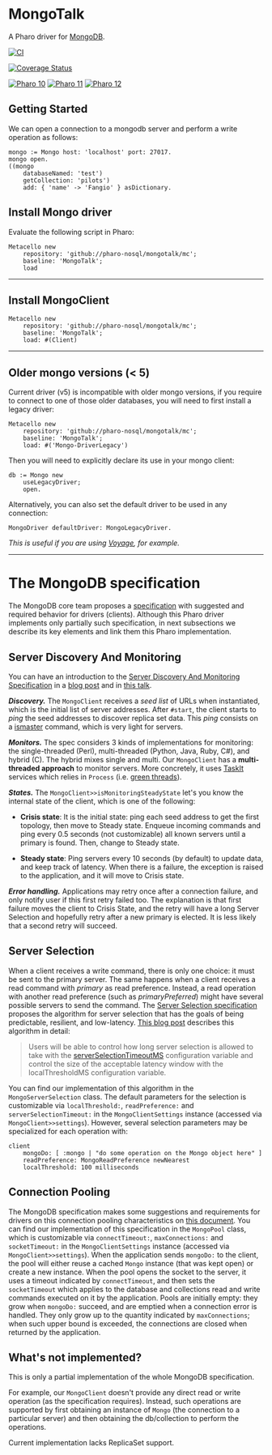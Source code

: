 # MongoTalk 
A Pharo driver for [MongoDB](https://www.mongodb.com/).

[![CI](https://github.com/pharo-nosql/mongotalk/actions/workflows/tests.yml/badge.svg)](https://github.com/pharo-nosql/mongotalk/actions/workflows/tests.yml)

[![Coverage Status](https://codecov.io/github/pharo-nosql/mongotalk/coverage.svg?branch=master)](https://codecov.io/gh/pharo-nosql/mongotalk/branch/master)

[![Pharo 10](https://img.shields.io/badge/Pharo-10-%23aac9ff.svg)](https://pharo.org/download)
[![Pharo 11](https://img.shields.io/badge/Pharo-11-%23aac9ff.svg)](https://pharo.org/download)
[![Pharo 12](https://img.shields.io/badge/Pharo-12-%23aac9ff.svg)](https://pharo.org/download)

## Getting Started

We can open a connection to a mongodb server and perform a write operation as follows:
~~~Smalltalk
mongo := Mongo host: 'localhost' port: 27017.
mongo open.
((mongo
	databaseNamed: 'test')
	getCollection: 'pilots')
	add: { 'name' -> 'Fangio' } asDictionary.
~~~

## Install Mongo driver

Evaluate the following script in Pharo:
```smalltalk
Metacello new
	repository: 'github://pharo-nosql/mongotalk/mc';
	baseline: 'MongoTalk';
	load
```

---
## Install MongoClient

```smalltalk
Metacello new
	repository: 'github://pharo-nosql/mongotalk/mc';
	baseline: 'MongoTalk';
	load: #(Client)
```

---
## Older mongo versions (< 5)
Current driver (v5) is incompatible with older mongo versions, if you require to connect to one of those older databases, you will need to first install a legacy driver: 

```smalltalk
Metacello new
	repository: 'github://pharo-nosql/mongotalk/mc';
	baseline: 'MongoTalk';
	load: #('Mongo-DriverLegacy')
```

Then you will need to explicitly declare its use in your mongo client: 
```smalltalk
db := Mongo new
	useLegacyDriver;
	open. 
```

Alternatively, you can also set the default driver to be used in any connection:
```smalltalk
MongoDriver defaultDriver: MongoLegacyDriver.
```
*This is useful if you are using [Voyage](https://github.com/pharo-nosql/voyage), for example.*

---
# The MongoDB specification

The MongoDB core team proposes a [specification](https://github.com/mongodb/specifications) with suggested and required  behavior for drivers (clients).
Although this Pharo driver implements only partially such specification, in next subsections we describe its key elements and link them this Pharo implementation.

## Server Discovery And Monitoring

You can have an introduction to the [Server Discovery And Monitoring Specification](http://emptysqua.re/server-discovery-and-monitoring.html) in a [blog post](https://www.mongodb.com/blog/post/server-discovery-and-monitoring-next-generation-mongodb-drivers) and in [this talk](https://www.mongodb.com/presentations/mongodb-drivers-and-high-availability-deep-dive).

***Discovery.*** The `MongoClient` receives a *seed list* of URLs when instantiated, which is the initial list of server addresses.
After `#start`, the client starts to *ping* the seed addresses to discover replica set data.
This *ping* consists on a [ismaster](https://docs.mongodb.com/v4.0/reference/command/isMaster/) command, which is very light for servers.

***Monitors.*** The spec considers 3 kinds of implementations for monitoring: the single-threaded (Perl), multi-threaded (Python, Java, Ruby, C#), and hybrid (C). The hybrid mixes single and multi.
Our `MongoClient` has a **multi-threaded approach** to monitor servers.
More concretely, it uses [TaskIt](https://github.com/pharo-contributions/taskit) services which relies in `Process` (i.e. [green threads](https://en.wikipedia.org/wiki/Green_threads)).

***States.*** The `MongoClient>>isMonitoringSteadyState` let's you know the internal state of the client, which is one of the following:

* **Crisis state**: It is the initial state: ping each seed address to get the first topology, then move to Steady state. Enqueue incoming commands and ping every 0.5 seconds (not customizable) all known servers until a primary is found. Then, change to Steady state.

* **Steady state**: Ping servers every 10 seconds (by default) to update data, and keep track of latency. When there is a failure, the exception is raised to the application, and it will move to Crisis state.

***Error handling.*** Applications may retry once after a connection failure, and only notify user if this first retry failed too.
The explanation is that first failure moves the client to Crisis State, and the retry will have a long Server Selection and hopefully retry after a new primary is elected.
It is less likely that a second retry will succeed.


## Server Selection

When a client receives a write command, there is only one choice: it must be sent to the primary server.
The same happens when a client receives a read command with *primary* as read preference.
Instead, a read operation with another read preference (such as *primaryPreferred*) might have several possible servers to send the command.
The [Server Selection specification](https://docs.mongodb.com/manual/core/read-preference-mechanics/) proposes the algorithm for server selection that has the goals of being predictable, resilient, and low-latency.
[This blog post](https://www.mongodb.com/blog/post/server-selection-next-generation-mongodb-drivers) describes this algorithm in detail:

> Users will be able to control how long server selection is allowed to take with the [serverSelectionTimeoutMS](https://docs.mongodb.com/master/reference/connection-string/) configuration variable and control the size of the acceptable latency window with the localThresholdMS configuration variable.

You can find our implementation of this algorithm in the `MongoServerSelection` class.
The default parameters for the selection is customizable via `localThreshold:`, `readPreference:` and `serverSelectionTimeout:` in the `MongoClientSettings` instance (accessed via `MongoClient>>settings`).
However, several selection parameters may be specialized for each operation with:
```Smalltalk
client
	mongoDo: [ :mongo | "do some operation on the Mongo object here" ]
	readPreference: MongoReadPreference newNearest
	localThreshold: 100 milliseconds
```

## Connection Pooling

The MongoDB specification makes some suggestions and requirements for drivers on this connection pooling characteristics on [this document](https://github.com/mongodb/specifications/blob/master/source/connection-monitoring-and-pooling/connection-monitoring-and-pooling.rst).
You can find our implementation of this specification in the `MongoPool` class, which is customizable via `connectTimeout:`, `maxConnections:` and `socketTimeout:` in the `MongoClientSettings` instance (accessed via `MongoClient>>settings`).
When the application sends `mongoDo:` to the client, the pool will either reuse a cached `Mongo` instance (that was kept open) or create a new instance.
When the pool opens the socket to the server, it uses a timeout indicated by `connectTimeout`, and then sets the `socketTimeout` which applies to the database and collections read and write commands executed on it by the application.
Pools are initially empty: they grow when `mongoDo:` succeed, and are emptied when a connection error is handled.
They only grow up to the quantity indicated by `maxConnections`; when such upper bound is exceeded, the connections are closed when returned by the application.


## What's not implemented?

This is only a partial implementation of the whole MongoDB specification.

For example, our `MongoClient` doesn't provide any direct read or write operation (as the specification requires).
Instead, such operations are supported by first obtaining an instance of `Mongo` (the connection to a particular server) and then obtaining the db/collection to perform the operations.

Current implementation lacks ReplicaSet support.
